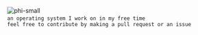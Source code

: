 ![phi-small](https://github.com/ABoxNinja/phi/assets/82214199/40975faf-6ed5-48f6-80d2-43ef92ff75d9)\
﻿```an operating system I work on in my free time```\
```feel free to contribute by making a pull request or an issue```
